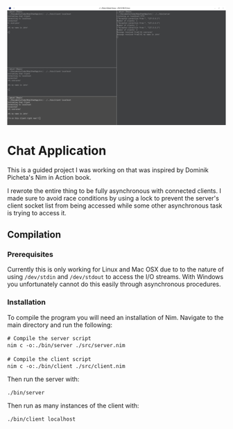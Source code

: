 <!-- PROJECT LOGO -->
<br />
<div align="center">
  <a href="https://github.com/Ollicron/ChatApp">
    <img src="images/screenshot.png" alt="Logo">
  </a>
</div>

# Chat Application

This is a guided project I was working on that was inspired by Dominik Picheta's Nim in Action book. 

I rewrote the entire thing to be fully asynchronous with connected clients. I made sure to avoid race conditions by using a lock to prevent the server's client socket list from being accessed while some other asynchronous task is trying to access it.

## Compilation

### Prerequisites

Currently this is only working for Linux and Mac OSX due to to the nature of using `/dev/stdin` and `/dev/stdout` to access the I/O streams. With Windows you unfortunately cannot do this easily through asynchronous procedures.

### Installation
To compile the program you will need an installation of Nim. Navigate to the main directory and run the following:

```
# Compile the server script
nim c -o:./bin/server ./src/server.nim

# Compile the client script
nim c -o:./bin/client ./src/client.nim
```

Then run the server with:
```
./bin/server
```
Then run as many instances of the client with:
```
./bin/client localhost
```